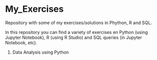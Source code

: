 # My_Exercises
Repository with some of my exercises/solutions in Phython, R and SQL.


In this repository you can find a variety of exercises en Python (using Jupyter Notebook), R (using R Studio) and SQL queries (in Jupyter Notebook, etc).

1. Data Analysis using Python
